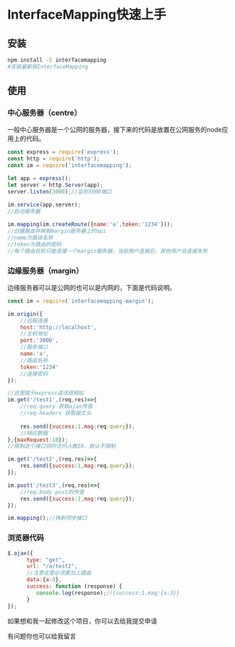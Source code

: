 # InterfaceMapping快速上手

## 安装

```bash
npm install -S interfacemapping
#安装最新版InterfaceMapping
```

## 使用

### 中心服务器（centre）

  一般中心服务器是一个公网的服务器，接下来的代码是放置在公网服务的node应用上的代码。

```js
const express = require('express');
const http = require('http');
const im = require('interfacemapping');

let app = express();
let server = http.Server(app);
server.listen(3000);//监听3000端口

im.service(app,server);
//启动服务器
    
im.mapping(im.createRoute({name:'a',token:'1234'}));
//创建路由并映射margin服务器上的api
//name为路由名称
//token为路由的密码
//每个路由目前只能连接一个margin服务器，当前用户连接后，其他用户会连接失败
```

### 边缘服务器（margin）

  边缘服务器可以是公网的也可以是内网的，下面是代码说明。

```js
const im = require('interfacemapping-margin');

im.origin({
    //远程连接
    host:'http://localhost',
    //主机地址
    port:'3000',
    //服务端口
    name:'a',
    //路由名称
    token:'1234'
    //连接密码
});

//这里就于express语法很相似
im.get('/test1',(req,res)=>{
    //req.query 获取ajax传值
    //req.headers 获取报文头
    
    res.send({success:1,mag:req.query});
    //响应数据
},{maxRequest:10});
//限制这个接口同时访问人数10，默认不限制

im.get('/test2',(req,res)=>{
    res.send({success:1,mag:req.query}); 
});

im.post('/test3',(req,res)=>{
    //req.body post的传值
    res.send({success:1,mag:req.query}); 
});

im.mapping();//映射同步接口
```

### 浏览器代码

```js
$.ajax({
      type: "get",
      url: "/a/test2",
      //注意这里必须要加上路由
      data:{a:3},
      success: function (response) {
      	 console.log(response);//{success:1,mag:{a:3}}
	  }
});
```



如果想和我一起修改这个项目，你可以去给我提交申请

有问题你也可以给我留言